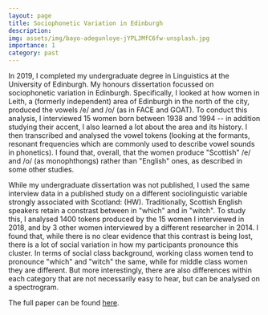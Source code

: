 ```yaml
---
layout: page
title: Sociophonetic Variation in Edinburgh
description: 
img: assets/img/bayo-adegunloye-jYPLJMfC6fw-unsplash.jpg
importance: 1
category: past
---
```


In 2019, I completed my undergraduate degree in Linguistics at the University of Edinburgh. My honours dissertation focussed on sociophonetic variation in Edinburgh. Specifically, I looked at how women in Leith, a (formerly independent) area of Edinburgh in the north of the city, produced the vowels /e/ and /o/ (as in FACE and GOAT). To conduct this analysis, I interviewed 15 women born between 1938 and 1994 -- in addition studying their accent, I also learned a lot about the area and its history. I then transcribed and analysed the vowel tokens (looking at the formants, resonant frequencies which are commonly used to describe vowel sounds in phonetics). I found that, overall, that the women produce "Scottish" /e/ and /o/ (as monophthongs) rather than "English" ones, as described in some other studies.

While my undergraduate dissertation was not published, I used the same interview data in a published study on a different sociolinguistic variable strongly associated with Scotland: (HW). Traditionally, Scottish English speakers retain a constrast between <wh> in "which" and <w> in "witch". To study this, I analysed 1400 <wh> tokens produced by the 15 women I interviewed in 2018, and by 3 other women interviewed by a different researcher in 2014. I found that, while there is no clear evidence that this contrast is being lost, there is a lot of social variation in how my participants pronounce this cluster. In terms of social class background, working class women tend to pronounce "which" and "witch" the same, while for middle class women they are different. But more interestingly, there are also differences within each category that are not necessarily easy to hear, but can be analysed on a spectrogram.

The full paper can be found [here](https://doi.org/10.1017/S0954394523000078).
